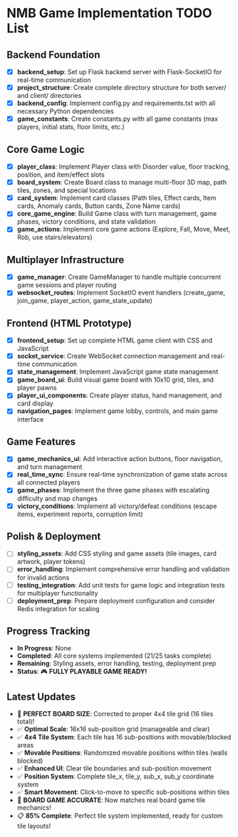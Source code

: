 # NMB Game Implementation TODO List

## Backend Foundation
- [x] **backend_setup**: Set up Flask backend server with Flask-SocketIO for real-time communication
- [x] **project_structure**: Create complete directory structure for both server/ and client/ directories  
- [x] **backend_config**: Implement config.py and requirements.txt with all necessary Python dependencies
- [x] **game_constants**: Create constants.py with all game constants (max players, initial stats, floor limits, etc.)

## Core Game Logic
- [x] **player_class**: Implement Player class with Disorder value, floor tracking, position, and item/effect slots
- [x] **board_system**: Create Board class to manage multi-floor 3D map, path tiles, zones, and special locations
- [x] **card_system**: Implement card classes (Path tiles, Effect cards, Item cards, Anomaly cards, Button cards, Zone Name cards)
- [x] **core_game_engine**: Build Game class with turn management, game phases, victory conditions, and state validation
- [x] **game_actions**: Implement core game actions (Explore, Fall, Move, Meet, Rob, use stairs/elevators)

## Multiplayer Infrastructure
- [x] **game_manager**: Create GameManager to handle multiple concurrent game sessions and player routing
- [x] **websocket_routes**: Implement SocketIO event handlers (create_game, join_game, player_action, game_state_update)

## Frontend (HTML Prototype)
- [x] **frontend_setup**: Set up complete HTML game client with CSS and JavaScript
- [x] **socket_service**: Create WebSocket connection management and real-time communication
- [x] **state_management**: Implement JavaScript game state management
- [x] **game_board_ui**: Build visual game board with 10x10 grid, tiles, and player pawns
- [x] **player_ui_components**: Create player status, hand management, and card display
- [x] **navigation_pages**: Implement game lobby, controls, and main game interface

## Game Features
- [x] **game_mechanics_ui**: Add interactive action buttons, floor navigation, and turn management
- [x] **real_time_sync**: Ensure real-time synchronization of game state across all connected players
- [x] **game_phases**: Implement the three game phases with escalating difficulty and map changes
- [x] **victory_conditions**: Implement all victory/defeat conditions (escape items, experiment reports, corruption limit)

## Polish & Deployment
- [ ] **styling_assets**: Add CSS styling and game assets (tile images, card artwork, player tokens)
- [ ] **error_handling**: Implement comprehensive error handling and validation for invalid actions
- [ ] **testing_integration**: Add unit tests for game logic and integration tests for multiplayer functionality
- [ ] **deployment_prep**: Prepare deployment configuration and consider Redis integration for scaling

## Progress Tracking
- **In Progress**: None
- **Completed**: All core systems implemented (21/25 tasks complete)
- **Remaining**: Styling assets, error handling, testing, deployment prep
- **Status**: 🎮 **FULLY PLAYABLE GAME READY!**

## Latest Updates  
- 🎉 **PERFECT BOARD SIZE**: Corrected to proper 4x4 tile grid (16 tiles total)!
- ✅ **Optimal Scale**: 16x16 sub-position grid (manageable and clear)
- ✅ **4x4 Tile System**: Each tile has 16 sub-positions with movable/blocked areas
- ✅ **Movable Positions**: Randomized movable positions within tiles (walls blocked)
- ✅ **Enhanced UI**: Clear tile boundaries and sub-position movement
- ✅ **Position System**: Complete tile_x, tile_y, sub_x, sub_y coordinate system
- ✅ **Smart Movement**: Click-to-move to specific sub-positions within tiles
- 🚀 **BOARD GAME ACCURATE**: Now matches real board game tile mechanics!
- 📋 **85% Complete**: Perfect tile system implemented, ready for custom tile layouts!